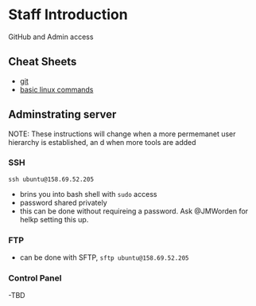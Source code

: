 # Staff Introduction
GitHub and Admin access

## Cheat Sheets
- [git](images/git_cheatsheet.pdf)
- [basic linux commands](images/linux_cheatsheet.pdf)

## Adminstrating server
NOTE: These instructions will change when a more permemanet user hierarchy is established, an d when more tools are added
### SSH
`ssh ubuntu@158.69.52.205`
- brins you into bash shell with `sudo` access
- password shared privately
- this can be done without requireing a password. Ask @JMWorden for helkp setting this up.
### FTP
 - can be done with SFTP, `sftp ubuntu@158.69.52.205`
### Control Panel
 -TBD

 